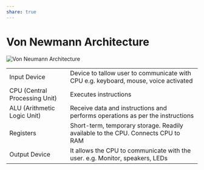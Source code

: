 ```yaml
---
share: true  
---
```


# Von Newmann Architecture

![Von Neumann Architecture](arch/1.png)

| | |
|-|-|
| Input Device | Device to tallow user to communicate with CPU e.g. keyboard, mouse, voice activated |
| CPU (Central Processing Unit) | Executes instructions |
| ALU (Arithmetic Logic Unit) | Receive data and instructions and performs operations as per the instructions |
| Registers | Short-term, temporary storage. Readily available to the CPU. Connects CPU to RAM |
| Output Device | It allows the CPU to communicate with the user. e.g. Monitor, speakers, LEDs |

